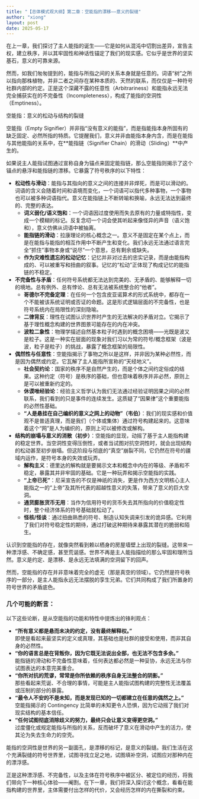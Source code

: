 ```yaml
---
title: "【总体模式观大纲】第二章：空能指的漂移——意义的裂缝"
author: "xiong"
layout: post
date: 2025-05-17
---
```

 
在上一章，我们探讨了主人能指的诞生——它是如何从混沌中切割出差异，宣告主权，建立秩序，并以其牢固性和神话性锚定了我们的现实感。它似乎是世界的坚实基石，意义的可靠来源。

然而，如我们匆匆提到的，能指与所指之间的关系本身就是任意的。词语“树”之所以指向那株植物，并非二者之间存在某种本质的、天然的联系，而仅仅是一种符号社群内部的约定。正是这个深藏不露的任意性（Arbitrariness）和能指永远无法完全捕获实在的不完备性（Incompleteness），构成了能指的空洞性（Emptiness）。

空能指：意义的松动与结构的裂缝

空能指（Empty Signifier）并非指“没有意义的能指”，而是指能指本身所固有的缺乏固定、必然所指的特质。它提醒我们，意义并非由能指本身内含，而是在能指与其他能指的关系中，在**能指链（Signifier Chain）的滑动（Sliding）**中产生的。

如果说主人能指试图通过宣称自身为锚点来固定能指链，那么空能指则揭示了这个锚点的悬浮和能指链的漂移。它暴露了符号秩序的以下特性：
- **松动性与滑动**：能指与其指向的意义之间的连接并非焊死，而是可以滑动的。词语的含义会随着时间和语境而变化，一个词语可以指代多种事物，一个事物也可以被多种词语指代。意义在能指链上不断转喻和换喻，永远无法达到最终的、完整的表达。
  - **词义弱化/语义饱和**：一个词语因过度使用而失去原有的力量或特指性，变成一个模糊的标记。反复念叨一个词会使其听起来像怪异的声音（语义饱和），意义仿佛从词语中被抽离。
  - **能指链的滑动**：拉康理论的核心概念之一。意义不是固定在某个点上，而是在能指与能指的相互作用中不断产生和变化。我们永远无法通过语言完全“抓住”事物本身或“说尽”一个意思，总有剩余或缺失。
  - **作为灾难性遗忘的松动记忆**：记忆并非对过去的忠实记录，而是由能指构成的、可以被重写和扭曲的叙事。记忆的“松动”正体现了构成记忆的能指链的不稳定。
- **不完备性与矛盾**：任何符号系统都无法达到完美的、无矛盾的、能够解释一切的境地。总有例外、总有悖论、总有无法被系统整合的“他者”。
  - **哥德尔不完备定理**：在任何一个包含皮亚诺算术的形式系统中，都存在一个不能被该系统证明或否证的命题。这是形式逻辑层面的不完备性，也是符号系统内在局限性的深刻隐喻。
  - **二律背反**：理性在试图认识世界时产生的无法解决的矛盾对立。它揭示了基于理性概念构建的世界图景可能存在的内在冲突。
  - **波粒二象性**：物理学描述自然基本粒子时遇到的概念困境——光既是波又是粒子。这是一种实在层面的现象对我们习以为常的符号/概念框架（波是波，粒子是粒子）的挑战，暴露了概念框架的局限性。
- **偶然性与任意性**：空能指揭示了事物之所以是这样，并非因为某种必然性，而是因为偶然或约定。它瓦解了主人能指所宣称的“天经地义”。
  - **社会契约论**：国家的秩序不是自然产生的，而是个体之间约定俗成的结果。这种约定（符号）是秩序的基础，但也意味着秩序并非必然，原则上是可以被重新约定的。
  - **休谟唯经验论**：经验主义哲学认为我们无法通过经验证明因果之间的必然联系，我们看到的只是事件的连续发生。这质疑了“因果律”这个重要能指的必然性基础。
  - **“人是悬挂在自己编织的意义之网上的动物”（韦伯）**：我们的现实感和价值观不是普适真理，而是我们（个体或集体）通过符号构建起来的。这意味着这个“网”是人为编织的，原则上可以被修改或解构。
- **结构的崩塌与意义的消散（初步）**：空能指的显现，动摇了基于主人能指构建的稳定世界。当空洞性变得压倒性，或者当试图对抗空洞性时，就会出现结构的松动甚至初步崩塌。但这阶段与彻底的“真空”崩裂不同，它仍然在符号的疆域内运作，是符号本身的失效或玩弄。
  - **解构主义**：德里达的解构就是要揭示文本和概念中内在的等级、矛盾和不稳定，暴露其并非牢固的基础。它是一种玩弄和揭示空能指的实践。
  - **“上帝已死”**：尼采宣告的不仅是神祇的消失，更是作为西方文明核心主人能指之一的“上帝”及其所代表的超越性意义的失落，带来了意义的巨大空洞。
  - **通货膨胀货币无用**：当作为信用符号的货币失去其所指向的价值稳定性时，整个经济体系的符号基础就松动了。
  - **怪核/怪谈**：通过扭曲熟悉的符号、制造认知失调来引发的诡异感。它利用了我们对符号稳定性的期待，通过打破这种期待来暴露其潜在的脆弱和陌生。

认识到空能指的存在，就像突然看到赖以栖身的房屋墙壁上出现的裂缝。这带来一种漂浮感、不确定感，甚至荒诞感。世界不再是主人能指描绘的那么牢固和理所当然。意义是约定、是漂移、是永远无法填满的空洞留下的回声。

然而，空能指的存在并非意味着完全的虚无（那是真空的领域）。它仍然是符号秩序的一部分，是主人能指永远无法摆脱的孪生兄弟。它们共同构成了我们所置身的符号世界的矛盾底色。

### 几个可能的断言：

以下这些论断，是从空能指的功能和特性中提炼出的锋利观点：
- **“所有意义都是悬而未决的约定，没有最终解释权。”**  
  即使是看起来最坚实的定义或真理，其基础也是社群的接受和使用，而非其自身的必然性。
- **“你的语言总是在背叛你，因为它既无法说出全部，也无法不包含多余。”**  
  能指链的滑动和不完备性意味着，任何表达都必然是一种妥协，永远无法与你试图表达的本意完美重合。
- **“你所对抗的荒谬，常常是你所依赖的秩序自身无法整合的阴影。”**  
  那些看起来荒诞、不合理的事情，可能是主人能指试图构建的完整性无法覆盖或压制的部分的暴露。
- **“最令人不安的不是未知，而是发现已知的一切都建立在任意的偶然之上。”**  
  空能指揭示的 Contingency 比简单的未知更令人恐惧，因为它动摇了我们对现实结构的基本信任。
- **“任何试图彻底消除歧义的努力，最终只会让意义变得更空洞。”**  
  过度僵化或规定能指与所指的关系，反而破坏了意义在滑动中产生的活力，使其沦为失去生命力的空壳。

能指的空洞性是世界的另一副面孔，是漂移的标记，是意义的裂缝。我们生活在这个充满裂缝的符号世界里，试图寻找立足之地，试图填补空洞，试图应对那种内在的漂浮感。

正是这种漂浮感、不完备性，以及主体在符号秩序中被区分、被定位的经历，将我们带向下一种核心体验——阉割。在下一章，我们将深入探讨这个概念，看看在能指构建的世界里，主体需要付出怎样的代价，又会经历怎样的内在撕裂和约束。